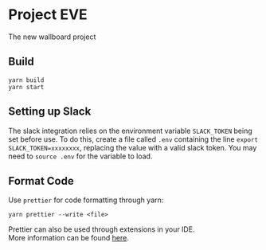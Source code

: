 # Project EVE
The new wallboard project

## Build
```
yarn build
yarn start
```

## Setting up Slack
The slack integration relies on the environment variable ```SLACK_TOKEN``` being set before use. 
To do this, create a file called ```.env``` containing the line ```export SLACK_TOKEN=xxxxxxxx```, 
replacing the value with a valid slack token. You may need to ```source .env``` for the variable to load.

## Format Code
Use `prettier` for code formatting through yarn:  
```
yarn prettier --write <file>
```  
  
Prettier can also be used through extensions in your IDE.   
More information can be found [here](https://prettier.io/).  

